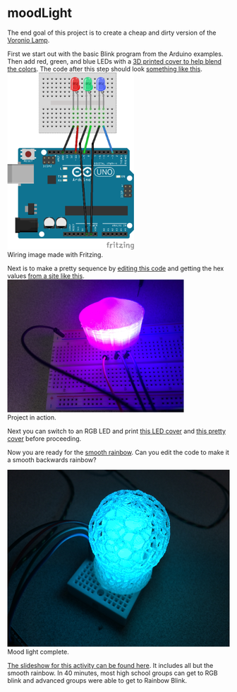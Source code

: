 # moodLight
The end goal of this project is to create a cheap and dirty version of the [Voronio Lamp](https://create.arduino.cc/projecthub/gov/voronoi101-light-your-lamp-a22a9e?use_route=project).

First we start out with the basic Blink program from the Arduino examples.  Then add red, green, and blue LEDs with a [3D printed cover to help blend the colors](https://www.thingiverse.com/thing:3473640). 
The code after this step should look [something like this](https://github.com/SCCMakers/moodLight/blob/master/rgb_leds.ino).
<img src=https://github.com/SCCMakers/moodLight/blob/master/blink_rgb.png height=400>    
Wiring image made with Fritzing. 

Next is to make a pretty sequence by [editing this code](https://github.com/SCCMakers/moodLight/blob/master/rainbow_blink.ino) and getting the hex values [from a site like this](https://www.color-hex.com/color-palettes/). 
<img src=https://github.com/SCCMakers/moodLight/blob/master/rgb_image_rot.JPG width=400>   
Project in action. 

Next you can switch to an RGB LED and print [this LED cover](https://www.thingiverse.com/thing:3476106) and [this pretty cover](https://www.thingiverse.com/thing:1343925) before proceeding. 

Now you are ready for the [smooth rainbow](https://github.com/SCCMakers/moodLight/blob/master/smooth_rainbow.ino).  Can you edit the code to make it a smooth backwards rainbow?  

<img src=https://github.com/SCCMakers/moodLight/blob/master/featherlamp.JPG height=400>   
Mood light complete. 
   
   
[The slideshow for this activity can be found here](https://docs.google.com/presentation/d/1d7Lc2nFzMsIrF1mCdFx3Lg3hAz3w9mfUrDsmHGg918g/edit?usp=sharing).  It includes all but the smooth rainbow.  In 40 minutes, most high school groups can get to RGB blink and advanced groups were able to get to Rainbow Blink. 
